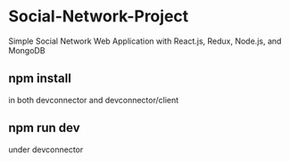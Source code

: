 # Social-Network-Project
Simple Social Network Web Application with React.js, Redux, Node.js, and MongoDB

## npm install
in both devconnector and devconnector/client

## npm run dev
under devconnector
